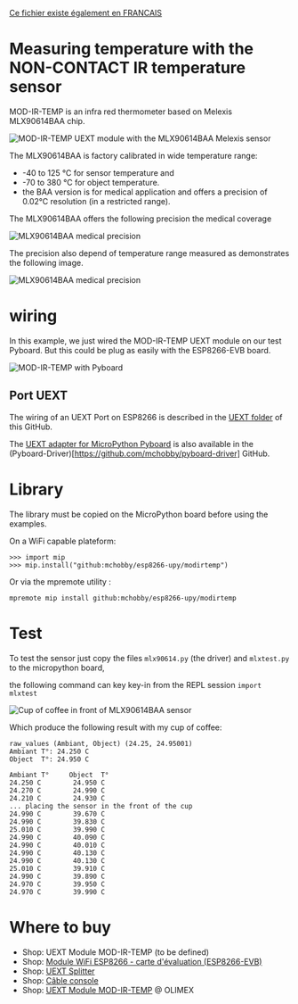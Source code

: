 [Ce fichier existe également en FRANCAIS](readme.md)

# Measuring temperature with the NON-CONTACT IR temperature sensor

MOD-IR-TEMP is an infra red thermometer based on Melexis MLX90614BAA chip.

![MOD-IR-TEMP UEXT module with the MLX90614BAA Melexis sensor](docs/_static/mod-ir-temp.png)

The MLX90614BAA is factory calibrated in wide temperature range:
* -40 to 125 °C for sensor temperature and
* -70 to 380 °C for object temperature.
* the BAA version is for medical application and offers a precision of 0.02°C resolution (in a restricted range).

The MLX90614BAA offers the following precision the medical coverage

![MLX90614BAA medical precision](docs/_static/medical-precision.png)

The precision also depend of temperature range measured as demonstrates the following image.

![MLX90614BAA medical precision](docs/_static/general-precision.png)

# wiring

In this example, we just wired the MOD-IR-TEMP UEXT module on our test Pyboard. But this could be plug as easily with the ESP8266-EVB board.

![MOD-IR-TEMP with Pyboard](docs/_static/MOD-IR-TEMP-to-Pyboard.jpg)

## Port UEXT

The wiring of an UEXT Port on ESP8266 is described in the [UEXT folder](../UEXT/readme_eng.md) of this GitHub.

The [UEXT adapter for MicroPython Pyboard](https://github.com/mchobby/pyboard-driver/tree/master/UEXT) is also available in the (Pyboard-Driver)[https://github.com/mchobby/pyboard-driver] GitHub.

# Library

The library must be copied on the MicroPython board before using the examples.

On a WiFi capable plateform:

```
>>> import mip
>>> mip.install("github:mchobby/esp8266-upy/modirtemp")
```

Or via the mpremote utility :

```
mpremote mip install github:mchobby/esp8266-upy/modirtemp
```

# Test
To test the sensor just copy the files `mlx90614.py` (the driver) and `mlxtest.py` to the micropython board,

the following command can key key-in from the REPL session `import mlxtest`

![Cup of coffee in front of MLX90614BAA sensor](docs/_static/MOD-IR-TEMP-Pyboard-test.jpg)

Which produce the following result with my cup of coffee:

```
raw_values (Ambiant, Object) (24.25, 24.95001)
Ambiant T°: 24.250 C
Object  T°: 24.950 C

Ambiant T°     Object  T°    
24.250 C        24.950 C       
24.270 C        24.990 C       
24.210 C        24.930 C   
... placing the sensor in the front of the cup
24.990 C        39.670 C       
24.990 C        39.830 C       
25.010 C        39.990 C       
24.990 C        40.090 C       
24.990 C        40.010 C       
24.990 C        40.130 C       
24.990 C        40.130 C       
25.010 C        39.910 C       
24.990 C        39.890 C       
24.970 C        39.950 C       
24.970 C        39.990 C
```

# Where to buy
* Shop: UEXT Module MOD-IR-TEMP (to be defined)
* Shop: [Module WiFi ESP8266 - carte d'évaluation (ESP8266-EVB)](http://shop.mchobby.be/product.php?id_product=668)
* Shop: [UEXT Splitter](http://shop.mchobby.be/product.php?id_product=1412)
* Shop: [Câble console](http://shop.mchobby.be/product.php?id_product=144)
* Shop: [UEXT Module MOD-IR-TEMP](https://www.olimex.com/Products/Modules/Sensors/MOD-IR-TEMP/open-source-hardware) @ OLIMEX
